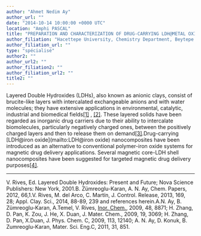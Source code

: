 ```yaml
---
author: "Ahmet Nedim Ay"
author_url: ""
date: "2014-10-14 10:00:00 +0000 UTC"
location: "Amphi PASCAL"
title: "PREPARATION AND CHARACTERIZATION OF DRUG-CARRYING LDH@METAL OXIDE NANOCOMPOSITES FOR POTENTIAL USE IN CANCER THERAPY"
author_filiation: "Hacettepe University, Chemistry Department, Beytepe Campus, Ankara-Turkey"
author_filiation_url: ""
type: "spécialisé"
author2: ""
author_url2: ""
author_filiation2: ""
author_filiation_url2: ""
title2: ""
---
```

Layered Double Hydroxides (LDHs), also known as anionic clays, consist of brucite-like layers with intercalated exchangeable anions and with water molecules; they have extensive applications in environmental, catalytic, industrial and biomedical fields[[1]](#ftn1)
,
[[2]](#ftn2). These layered solids have been regarded as inorganic drug carriers due to their ability to intercalate biomolecules, particularly negatively charged ones, between the positively charged layers and then to release them on demand[[3]](#ftn3).Drug-carrying [LDH@iron oxide](mailto:LDH@iron oxide) nanocomposites have been introduced as an alternative to conventional polymer-iron oxide systems for magnetic drug delivery applications. Several magnetic core-LDH shell nanocomposites have been suggested for targeted magnetic drug delivery purposes[[4]](#ftn4).

* * *




V. Rives, Ed. Layered Double Hydroxides: Present and Future; Nova Science Publishers: New York, 2001.B. Zümreoglu-Karan, A. N. Ay, Chem. Papers, 2012, 66,1.V. Rives, M. del Arco, C. Martín, J. Control. Release, 2013, 169, 28; Appl. Clay. Sci., 2014, 88-89, 239 and references herein.A.N. Ay, B. Zümreoglu-Karan, A.Temel, V. Rives, [Inor. Chem.](http://www.scopus.com/source/sourceInfo.url?sourceId=25264&amp;origin=resultslist), 2009, 48, 8871; H. Zhang, D. Pan, K. Zou, J. He, X. Duan, J. Mater. Chem., 2009, 19, 3069; H. Zhang, D. Pan, X.Duan, J. Phys. Chem. C, 2009, 113, 12140; A. N. Ay, D. Konuk, B. Zumreoglu-Karan, Mater. Sci. Eng.C, 2011, 31, 851.




